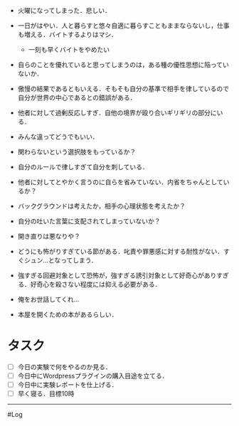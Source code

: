 
- 火曜になってしまった．悲しい．
- 一日がはやい．人と暮らすと悠々自適に暮らすこともままならないし，仕事も増える．バイトするよりはマシ．
	- 一刻も早くバイトをやめたい


- 自らのことを優れていると思ってしまうのは，ある種の優性思想に陥っていないか．
- 傲慢の結果であるともいえる．そもそも自分の基準で相手を律しているので自分が世界の中心であるとの錯誤がある．
- 他者に対して過剰反応しすぎ．自他の境界が殴り合いギリギリの部分にいる．
- みんな違ってどうでもいい．
- 関わらないという選択肢をもっているか？
- 自分のルールで律しすぎて自分を刺している．
- 他者に対してとやかく言うのに自らを省みていない．内省をちゃんとしているか？
- バックグラウンドは考えたか，相手の心理状態を考えたか？
- 自分の吐いた言葉に支配されてしまっていないか？
- 開き直りは悪なりや？


- どうにも怖がりすぎている節がある．叱責や罪悪感に対する耐性がない．すぐシュン...となってしまう．
- 強すぎる回避対象として恐怖が，強すぎる誘引対象として好奇心がありすぎる．好奇心を殺さない程度には抑える必要がある．
- 俺をお世話してくれ...


- 本屋を開くための本があるらしい．

# タスク

- [ ] 今日の実験で何をやるのか見る．
- [ ] 今日中にWordpressプラグインの購入目途を立てる．
- [ ] 今日中に実験レポートを仕上げる．
- [ ] 早く寝る．目標10時
---
#Log 